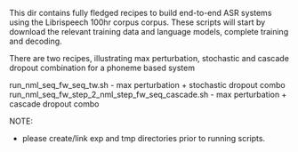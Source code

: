 
This dir contains fully fledged recipes to build end-to-end ASR systems using
the Librispeech 100hr corpus corpus. These scripts will start by download the 
relevant training data and language models, complete training and decoding.

There are two recipes, illustrating max perturbation, stochastic and cascade 
dropout combination for a phoneme based system

run_nml_seq_fw_seq_tw.sh  - max perturbation + stochastic dropout combo 
run_nml_seq_fw_step_2_nml_step_fw_seq_cascade.sh - max perturbation + cascade
                                                       dropout combo


NOTE:

- please create/link exp and tmp directories prior to running scripts.
